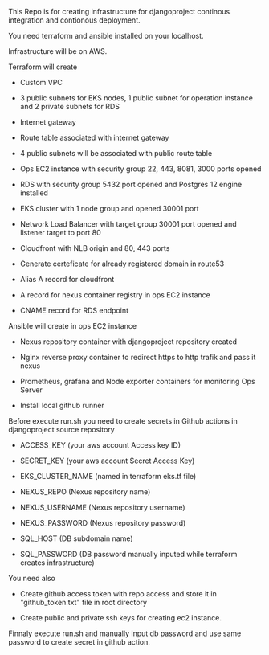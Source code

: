 This Repo is for creating infrastructure for djangoproject continous integration and contionous deployment.

You need terraform and ansible installed on your localhost.

Infrastructure will be on AWS. 

Terraform will create

  - Custom VPC

  - 3 public subnets for EKS nodes, 1 public subnet for operation instance and 2 private subnets for RDS

  - Internet gateway

  - Route table associated with internet gateway

  - 4 public subnets will be associated with public route table

  - Ops EC2 instance with security group 22, 443, 8081, 3000 ports opened

  - RDS with security group 5432 port opened and Postgres 12 engine installed

  - EKS cluster with 1 node group and opened 30001 port

  - Network Load Balancer with target group 30001 port opened and listener target to port 80

  - Cloudfront with NLB origin and 80, 443 ports

  - Generate certeficate for already registered domain in route53

  - Alias A record for cloudfront

  - A record for nexus container registry in ops EC2 instance

  - CNAME record for RDS endpoint

Ansible will create in ops EC2 instance

  - Nexus repository container with djangoproject repository created
  
  - Nginx reverse proxy container to redirect https to http trafik and pass it nexus
  
  - Prometheus, grafana and Node exporter containers for monitoring Ops Server
  
  - Install local github runner

Before execute run.sh you need to create secrets in Github actions in djangoproject source repository
  
  - ACCESS_KEY (your aws account Access key ID)
  
  - SECRET_KEY (your aws account Secret Access Key)

  - EKS_CLUSTER_NAME (named in terraform eks.tf file)
  
  - NEXUS_REPO (Nexus repository name)
  
  - NEXUS_USERNAME (Nexus repository username)
  
  - NEXUS_PASSWORD (Nexus repository password)
  
  - SQL_HOST (DB subdomain name)
  
  - SQL_PASSWORD (DB password manually inputed while terraform creates infrastructure) 

You need also

- Create github access token with repo access and store it in "github_token.txt" file in root directory

- Create public and private ssh keys for creating ec2 instance.

Finnaly execute run.sh and manually input db password and use same password to create secret in github action.